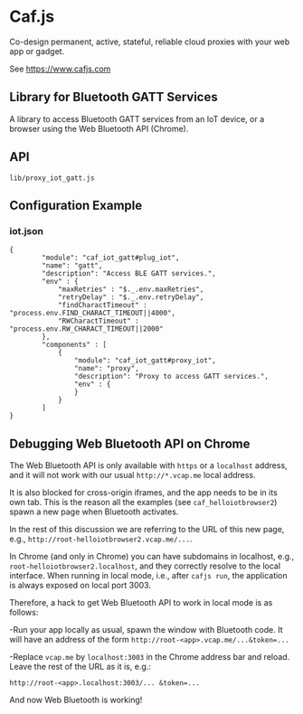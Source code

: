 # Caf.js

Co-design permanent, active, stateful, reliable cloud proxies with your web app or gadget.

See https://www.cafjs.com

## Library for Bluetooth GATT Services

A library to access Bluetooth GATT services from an IoT device, or a browser using the Web Bluetooth API (Chrome).

## API

    lib/proxy_iot_gatt.js

## Configuration Example

### iot.json

    {
            "module": "caf_iot_gatt#plug_iot",
            "name": "gatt",
            "description": "Access BLE GATT services.",
            "env" : {
                "maxRetries" : "$._.env.maxRetries",
                "retryDelay" : "$._.env.retryDelay",
                "findCharactTimeout" : "process.env.FIND_CHARACT_TIMEOUT||4000",
                "RWCharactTimeout" : "process.env.RW_CHARACT_TIMEOUT||2000"
            },
            "components" : [
                {
                    "module": "caf_iot_gatt#proxy_iot",
                    "name": "proxy",
                    "description": "Proxy to access GATT services.",
                    "env" : {
                    }
                }
            ]
    }

## Debugging Web Bluetooth API on Chrome

The Web Bluetooth API is only available with `https` or a `localhost` address, and it will not work with our usual `http://*.vcap.me` local address.

It is also blocked for cross-origin iframes, and the app needs to be in its own tab. This is the reason all the examples (see `caf_helloiotbrowser2`) spawn a new page when Bluetooth activates.

In the rest of this discussion we are referring to the URL of this new page, e.g., `http://root-helloiotbrowser2.vcap.me/...`.

In Chrome (and only in Chrome) you can have subdomains in localhost, e.g., `root-helloiotbrowser2.localhost`, and they correctly resolve to the local interface. When running in local mode, i.e., after `cafjs run`, the application is always exposed on local port 3003.

Therefore, a hack to get Web Bluetooth API to work in local mode is as follows:

-Run your app locally as usual, spawn the window with Bluetooth code. It will have an address of the form `http://root-<app>.vcap.me/...&token=...`

-Replace `vcap.me` by `localhost:3003` in the Chrome address bar and reload. Leave the rest of the URL as it is, e.g.:

    http://root-<app>.localhost:3003/... &token=...

And now Web Bluetooth is working!

